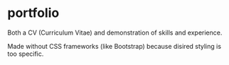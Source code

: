 # portfolio
Both a CV (Curriculum Vitae) and demonstration of skills and experience.

Made without CSS frameworks (like Bootstrap) because disired styling is too specific.
